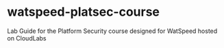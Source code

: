 # watspeed-platsec-course
Lab Guide for the Platform Security course designed for WatSpeed hosted on CloudLabs
